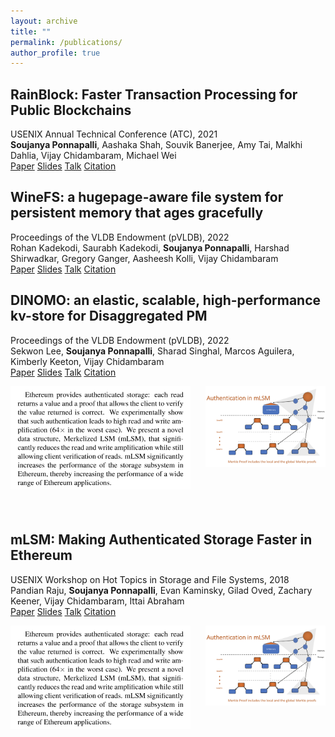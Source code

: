 ```yaml
---
layout: archive
title: ""
permalink: /publications/
author_profile: true
---
```


## RainBlock: Faster Transaction Processing for Public Blockchains 
USENIX Annual Technical Conference (ATC), 2021<br>
**Soujanya Ponnapalli**,  Aashaka Shah,  Souvik Banerjee,  Amy Tai,  Malkhi Dahlia,  Vijay Chidambaram,  Michael Wei <br>
[Paper](https://www.usenix.org/system/files/atc21-ponnapalli.pdf)
[Slides](https://www.usenix.org/system/files/atc21_slides_ponnapalli.pdf)
[Talk](https://www.youtube.com/watch?v=oyrWI2LaDq8&ab_channel=USENIX)
[Citation](https://scholar.googleusercontent.com/scholar.bib?q=info:NIvCRZAdxToJ:scholar.google.com/&output=citation&scisdr=ClE48TFbEPS13UX2tRg:AFWwaeYAAAAAZejwrRjGIK6bzK9zu2owfCzohDg&scisig=AFWwaeYAAAAAZejwrSlgAQcwDgpjj6iKBXWs82U&scisf=4&ct=citation&cd=-1&hl=en)
<br>


## WineFS: a hugepage-aware file system for persistent memory that ages gracefully 
Proceedings of the VLDB Endowment (pVLDB), 2022 <br>
Rohan Kadekodi, Saurabh Kadekodi, **Soujanya Ponnapalli**, Harshad Shirwadkar, Gregory Ganger, Aasheesh Kolli, Vijay Chidambaram <br>
[Paper](https://dl.acm.org/doi/pdf/10.1145/3477132.3483567)
[Slides](https://www.cs.utexas.edu/~vijay/papers/winefs-sosp21-slides.pdf)
[Talk](https://www.youtube.com/watch?v=16Ami3IsYI8&ab_channel=ACMSIGOPS)
[Citation](https://www.cs.utexas.edu/~vijay/bibtex/winefs-sosp21.bib) <br>


## DINOMO: an elastic, scalable, high-performance kv-store for Disaggregated PM 
Proceedings of the VLDB Endowment (pVLDB), 2022 <br>
Sekwon Lee, **Soujanya Ponnapalli**, Sharad Singhal, Marcos Aguilera, Kimberly Keeton, Vijay Chidambaram <br>
[Paper](https://dl.acm.org/doi/pdf/10.14778/3565838.3565854)
[Slides](https://wuklab.github.io/words/words22-lee-slides.pdf)
[Talk](https://www.youtube.com/watch?v=Q1-nqbrmu0o&ab_channel=WukLab)
[Citation](https://scholar.googleusercontent.com/scholar.bib?q=info:yoFaNvcx5YUJ:scholar.google.com/&output=citation&scisdr=ClE48TFbEPS13UQBrxM:AFWwaeYAAAAAZekHtxNW12bx341L-MmdskgZspo&scisig=AFWwaeYAAAAAZekHt9zGwIn9fvV_xoXalY9bNkE&scisf=4&ct=citation&cd=-1&hl=en) <br>
<p>
 <span style="float: left"><a href="https://www.usenix.org/system/files/conference/hotstorage18/hotstorage18-paper-raju.pdf" target="_blank"><img src="../images/abstract_mlsm.png" style="width:30vw;margin-right=0"></a></span>
 <span style="float: right"><a href="https://www.usenix.org/sites/default/files/conference/protected-files/hotstorage18_slides_ponnapalli.pdf" target="_blank"><img src="../images/paper_mlsm.png" style="width:20vw"></a></span>
</p> 

<br><br><br><br><br><br><br><br><br><br><br><br>

## mLSM: Making Authenticated Storage Faster in Ethereum 
USENIX Workshop on Hot Topics in Storage and File Systems, 2018 <br>
Pandian Raju, **Soujanya Ponnapalli**, Evan Kaminsky, Gilad Oved, Zachary Keener, Vijay Chidambaram, Ittai Abraham <br>
[Paper](https://www.usenix.org/system/files/conference/hotstorage18/hotstorage18-paper-raju.pdf)
[Slides](https://www.usenix.org/sites/default/files/conference/protected-files/hotstorage18_slides_ponnapalli.pdf)
[Talk](https://www.usenix.org/conference/hotstorage18/presentation/raju)
[Citation](https://www.usenix.org/biblio/export/bibtex/216872) <br>
<p>
 <span style="float: left"><a href="https://www.usenix.org/system/files/conference/hotstorage18/hotstorage18-paper-raju.pdf" target="_blank"><img src="../images/abstract_mlsm.png" style="width:30vw;margin-left=0"></a></span>
 <span style="float: right"><a href="https://www.usenix.org/sites/default/files/conference/protected-files/hotstorage18_slides_ponnapalli.pdf" target="_blank"><img src="../images/paper_mlsm.png" style="width:20vw"></a></span>
</p> 


<!-- | Abstract   | Solution Preview |
| ------------- | ------------- |
| <center><a href="https://www.usenix.org/system/files/conference/hotstorage18/hotstorage18-paper-raju.pdf" target="_blank"><img src="../images/abstract_mlsm.png" style="width: 30vw"></a></center> | <center><a href="https://www.usenix.org/sites/default/files/conference/protected-files/hotstorage18_slides_ponnapalli.pdf" target="_blank"><img src="../images/paper_mlsm.png" style="width: 30vw"></a></center> | -->


<!-- ## mLSM: Making Authenticated Storage Faster in Ethereum 
USENIX Workshop on Hot Topics in Storage and File Systems, 2018 <br>
Pandian Raju, **Soujanya Ponnapalli**, Evan Kaminsky, Gilad Oved, Zachary Keener, Vijay Chidambaram, Ittai Abraham

| Abstract   | Solution Preview |
| ------------- | ------------- |
| <center><a href="https://www.usenix.org/system/files/conference/hotstorage18/hotstorage18-paper-raju.pdf" target="_blank"><img src="../images/abstract_mlsm.png" style="width: 30vw"></a></center> | <center><a href="https://www.usenix.org/sites/default/files/conference/protected-files/hotstorage18_slides_ponnapalli.pdf" target="_blank"><img src="../images/paper_mlsm.png" style="width: 30vw"></a></center> | -->

<!-- {% if author.googlescholar %}
 You can also find my articles on <u><a href="{{author.googlescholar}}">my Google Scholar profile</a>.</u>
{% endif %}

{% include base_path %}

{% for post in site.publications reversed %}
 {% include archive-single.html %}
{% endfor %} -->
